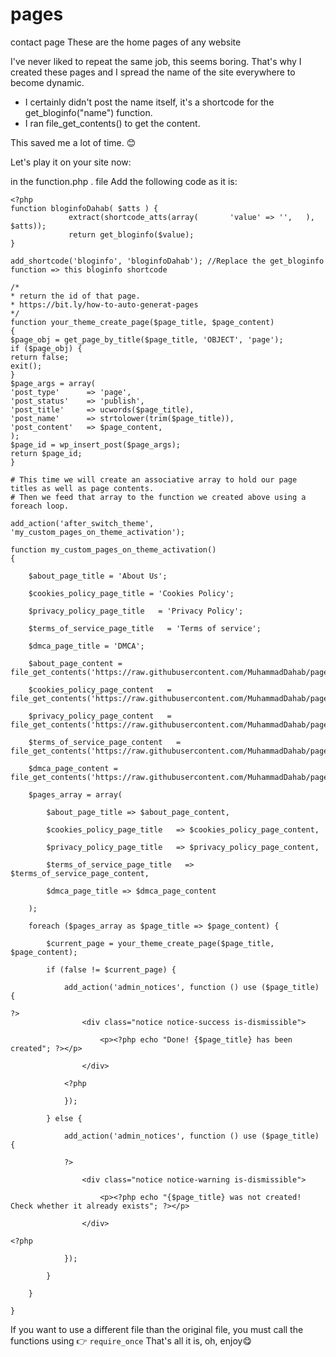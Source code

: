 # pages
contact page
These are the home pages of any website

I've never liked to repeat the same job, this seems boring. That's why I created these pages and I spread the name of the site everywhere
to become dynamic.

- I certainly didn't post the name itself, it's a shortcode for the get_bloginfo("name") function.
- I ran file_get_contents() to get the content.

This saved me a lot of time. 😊

Let's play it on your site now:

in the function.php . file
Add the following code as it is:

```
<?php
function bloginfoDahab( $atts ) {
             extract(shortcode_atts(array(       'value' => '',   ), $atts));
             return get_bloginfo($value);
}
 
add_shortcode('bloginfo', 'bloginfoDahab'); //Replace the get_bloginfo function => this bloginfo shortcode

/*
* return the id of that page.
* https://bit.ly/how-to-auto-generat-pages
*/
function your_theme_create_page($page_title, $page_content)
{
$page_obj = get_page_by_title($page_title, 'OBJECT', 'page');
if ($page_obj) {
return false;
exit();
}
$page_args = array(
'post_type'      => 'page',
'post_status'    => 'publish',
'post_title'     => ucwords($page_title),
'post_name'      => strtolower(trim($page_title)),
'post_content'   => $page_content,
);
$page_id = wp_insert_post($page_args);
return $page_id;
}

# This time we will create an associative array to hold our page titles as well as page contents.
# Then we feed that array to the function we created above using a foreach loop.

add_action('after_switch_theme', 'my_custom_pages_on_theme_activation');

function my_custom_pages_on_theme_activation()
{

    $about_page_title = 'About Us';
	
    $cookies_policy_page_title = 'Cookies Policy'; 

    $privacy_policy_page_title   = 'Privacy Policy';
	
	$terms_of_service_page_title   = 'Terms of service';

    $dmca_page_title = 'DMCA';

    $about_page_content = file_get_contents('https://raw.githubusercontent.com/MuhammadDahab/pages/main/about.php');
	
    $cookies_policy_page_content   = file_get_contents('https://raw.githubusercontent.com/MuhammadDahab/pages/main/cookies_policy.php');
	
    $privacy_policy_page_content   = file_get_contents('https://raw.githubusercontent.com/MuhammadDahab/pages/main/privacy_policy.php');
	
	$terms_of_service_page_content   = file_get_contents('https://raw.githubusercontent.com/MuhammadDahab/pages/main/terms_of_service.php');

    $dmca_page_content = file_get_contents('https://raw.githubusercontent.com/MuhammadDahab/pages/main/dmca.php');

    $pages_array = array(

        $about_page_title => $about_page_content,
		
        $cookies_policy_page_title   => $cookies_policy_page_content,
		
        $privacy_policy_page_title   => $privacy_policy_page_content,
		
		$terms_of_service_page_title   => $terms_of_service_page_content,

        $dmca_page_title => $dmca_page_content

    );

    foreach ($pages_array as $page_title => $page_content) {

        $current_page = your_theme_create_page($page_title, $page_content);

        if (false != $current_page) {

            add_action('admin_notices', function () use ($page_title) {

?>
                <div class="notice notice-success is-dismissible">

                    <p><?php echo "Done! {$page_title} has been created"; ?></p>

                </div>

            <?php

            });

        } else {

            add_action('admin_notices', function () use ($page_title) {

            ?>

                <div class="notice notice-warning is-dismissible">

                    <p><?php echo "{$page_title} was not created! Check whether it already exists"; ?></p>

                </div>

<?php

            });

        }

    }

}
```

If you want to use a different file than the original file, you must call the functions using 👉 ```require_once```
That's all it is, oh, enjoy😋

 
